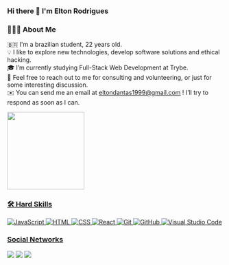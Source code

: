 ### Hi there 👋 I'm Elton Rodrigues

### 👨🏻‍💻 About Me
:brazil: I'm a brazilian student, 22 years old.\
💡  I like to explore new technologies, develop software solutions and ethical hacking.\
🎓  I’m currently studying Full-Stack Web Development at Trybe.\
💬  Feel free to reach out to me for consulting and volunteering, or just for some interesting discussion.\
✉️  You can send me an email at eltondantas1999@gmail.com ! I’ll try to respond as soon as I can.

 <div>
  <a href="https://github.com/eltonrd">
  <img height="180em" src="https://github-readme-stats.vercel.app/api?username=eltonrd&show_icons=true&theme=tokyonight&include_all_commits=true&count_private=true"/>
</div>

 ### 🛠 Hard Skills 
 
![JavaScript](https://img.shields.io/badge/-JavaScript-05122A?style=flat&logo=javascript)
![HTML](https://img.shields.io/badge/-HTML-05122A?style=flat&logo=HTML5)
![CSS](https://img.shields.io/badge/-CSS-05122A?style=flat&logo=CSS3&logoColor=1572B6)
![React](https://img.shields.io/badge/-React-05122A?style=flat&logo=react)
![Git](https://img.shields.io/badge/-Git-05122A?style=flat&logo=git)
![GitHub](https://img.shields.io/badge/-GitHub-05122A?style=flat&logo=github)
![Visual Studio Code](https://img.shields.io/badge/-Visual%20Studio%20Code-05122A?style=flat&logo=visual-studio-code&logoColor=007ACC)

### Social Networks
<div> 
  <a href="https://instagram.com/eltonrd_" target="_blank"><img src="https://img.shields.io/badge/-Instagram-%23E4405F?style=for-the-badge&logo=instagram&logoColor=white" target="_blank"></a>
  <a href = "mailto:eltondantas1999@gmail.com"><img src="https://img.shields.io/badge/-Gmail-%23333?style=for-the-badge&logo=gmail&logoColor=white" target="_blank"></a>
  <a href="https://www.linkedin.com/in/eltonrdantas/" target="_blank"><img src="https://img.shields.io/badge/-LinkedIn-%230077B5?style=for-the-badge&logo=linkedin&logoColor=white" target="_blank"></a> 
</div>

